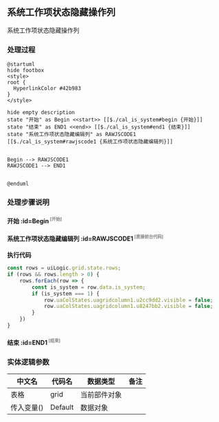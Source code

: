 ## 系统工作项状态隐藏操作列 <!-- {docsify-ignore-all} -->

   系统工作项状态隐藏操作列

### 处理过程

```plantuml
@startuml
hide footbox
<style>
root {
  HyperlinkColor #42b983
}
</style>

hide empty description
state "开始" as Begin <<start>> [[$./cal_is_system#begin {开始}]]
state "结束" as END1 <<end>> [[$./cal_is_system#end1 {结束}]]
state "系统工作项状态隐藏编辑列" as RAWJSCODE1  [[$./cal_is_system#rawjscode1 {系统工作项状态隐藏编辑列}]]


Begin --> RAWJSCODE1
RAWJSCODE1 --> END1


@enduml
```


### 处理步骤说明

#### 开始 :id=Begin<sup class="footnote-symbol"> <font color=gray size=1>[开始]</font></sup>




#### 系统工作项状态隐藏编辑列 :id=RAWJSCODE1<sup class="footnote-symbol"> <font color=gray size=1>[直接前台代码]</font></sup>



<p class="panel-title"><b>执行代码</b></p>

```javascript
const rows = uiLogic.grid.state.rows;
if (rows && rows.length > 0) {
    rows.forEach(row => {
        const is_system = row.data.is_system;
        if (is_system === 1) {
            row.uaColStates.uagridcolumn1.u2cc9dd2.visible = false;
            row.uaColStates.uagridcolumn1.u8247bb2.visible = false;
        }
    })
}
```

#### 结束 :id=END1<sup class="footnote-symbol"> <font color=gray size=1>[结束]</font></sup>






### 实体逻辑参数

|    中文名   |    代码名    |  数据类型      |备注 |
| --------| --------| --------  | --------   |
|表格|grid|当前部件对象||
|传入变量(<i class="fa fa-check"/></i>)|Default|数据对象||
